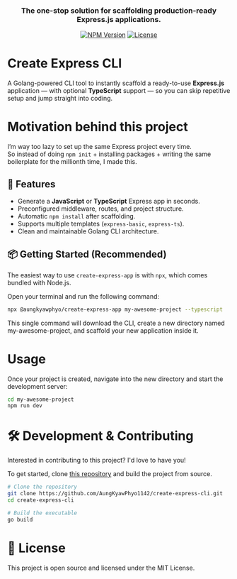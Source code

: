 <h3 align="center">The one-stop solution for scaffolding production-ready Express.js applications.</h3>

<p align="center">
<a href="https://www.npmjs.com/package/@aungkyawphyo/create-express-app"><img src="https://img.shields.io/npm/v/@aungkyawphyo/create-express-app.svg" alt="NPM Version"></a>
<a href="https://github.com/AungKyawPhyo1142/create-express-cli/blob/main/LICENSE"><img src="https://img.shields.io/github/license/AungKyawPhyo1142/create-express-cli" alt="License"></a>
</p>

# Create Express CLI

A Golang-powered CLI tool to instantly scaffold a ready-to-use **Express.js** application — with optional **TypeScript** support — so you can skip repetitive setup and jump straight into coding.

# Motivation behind this project
I’m way too lazy to set up the same Express project every time.  
So instead of doing `npm init` + installing packages + writing the same boilerplate for the millionth time,
I made this.

## 🚀 Features
- Generate a **JavaScript** or **TypeScript** Express app in seconds.
- Preconfigured middleware, routes, and project structure.
- Automatic `npm install` after scaffolding.
- Supports multiple templates (`express-basic`, `express-ts`).
- Clean and maintainable Golang CLI architecture.



## 📦 Getting Started (Recommended)

The easiest way to use `create-express-app` is with `npx`, which comes bundled with Node.js.

Open your terminal and run the following command:

```bash
npx @aungkyawphyo/create-express-app my-awesome-project --typescript
```

This single command will download the CLI, create a new directory named my-awesome-project, and scaffold your new application inside it.


# Usage
Once your project is created, navigate into the new directory and start the development server:
```bash
cd my-awesome-project
npm run dev
```

# 🛠️ Development & Contributing
Interested in contributing to this project? I'd love to have you!

To get started, clone [this repository](https://github.com/AungKyawPhyo1142/create-express-cli.git) and build the project from source.
```bash
# Clone the repository
git clone https://github.com/AungKyawPhyo1142/create-express-cli.git
cd create-express-cli

# Build the executable
go build
```

# 📜 License
This project is open source and licensed under the MIT License.